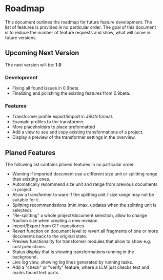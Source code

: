 
Roadmap
=======

This document outlines the roadmap for future feature development. The list of features is provided in no particular
order. The goal of this document is to reduce the number of feature requests and show, what will come in 
future versions.

Upcoming Next Version
---------------------

The next version will be: **1.0**

### Development

- Fixing all found issues in 0.9beta.
- Finalizing and polishing the existing features from 0.9beta.

### Features

- Transformer profile export/import in JSON format.
- Example profiles to the transformer.
- More placeholders to place preformatted  
- Add a view to see and copy existing transformations of a project.
- Display a preview of the transformer settings in the overview.

Planed Features
---------------

The following list contains planed features in no particular order. 

- Warning if imported document use a different size unit or splitting range than existing ones.
- Automatically recommend size unit and range from previous documents in project.
- Allow a transformer to warn if the splitting unit / size range may not be suitable for it.
- Splitting recommendations (min./max. updates when the splitting unit is selected).
- "Re-splitting" a whole project/document selection, allow to change fraction size when creating a new revision.
- Import/Export from GIT repositories
- Revert function on document level to revert all fragments of one or more documents back to the original state.
- Preview functionality for transformer modules that allow to show e.g. cost predictions.
- Status display that is showing transformations running in the background.
- Live log view, showing log lines generated by running tasks.
- Add a "check" or "verify" feature, where a LLM just checks text and marks found text parts.

